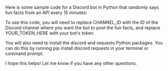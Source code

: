 Here is some sample code for a Discord bot in Python that randomly says fun facts from an API every 15 minutes:

To use this code, you will need to replace CHANNEL_ID with the ID of the Discord channel where you want the bot to post the fun facts, and replace YOUR_TOKEN_HERE with your bot's token.

You will also need to install the discord and requests Python packages. You can do this by running pip install discord requests in your terminal or command prompt.

I hope this helps! Let me know if you have any other questions.